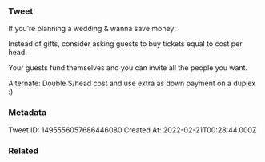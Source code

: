 ### Tweet
If you’re planning a wedding &amp; wanna save money:

Instead of gifts, consider asking guests to buy tickets equal to cost per head.

Your guests fund themselves and you can invite all the people you want.

Alternate: Double $/head cost and use extra as down payment on a duplex :)

### Metadata
Tweet ID: 1495556057686446080
Created At: 2022-02-21T00:28:44.000Z

### Related

